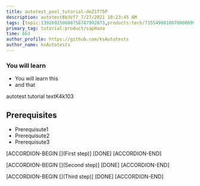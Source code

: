 ```yaml
---
title: autotest_pool_tutorial-deZ1T75P
description: autotest8b3Vf7_7/27/2021 10:23:45 AM
tags: [topic:139269250608756787992873,products:tech/73554900100700000996,tutorial:experience/advanced]
primary_tag: tutorial:product/sapHana
time: 663
author_profile: https://github.com/ksAutotests
author_name: ksAutotests
---
```

### You will learn
- You will learn this
- and that

autotest tutorial textK4k103

## Prerequisites
- Prerequisute1
- Prerequisute2
- Prerequisute3

[ACCORDION-BEGIN [](First step)]
[DONE]
[ACCORDION-END]

[ACCORDION-BEGIN [](Second step)]
[DONE]
[ACCORDION-END]

[ACCORDION-BEGIN [](Third step)]
[DONE]
[ACCORDION-END]

